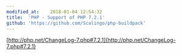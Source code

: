 ```yaml
---
modified_at:	2018-01-04 12:54:32
title:	'PHP - Support of PHP 7.2.1'
github: 'https://github.com/Scalingo/php-buildpack'
---
```


[http://php.net/ChangeLog-7.php#7.2.1](http://php.net/ChangeLog-7.php#7.2.1)
